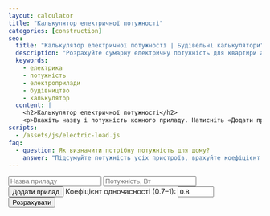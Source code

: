 ```yaml
---
layout: calculator
title: "Калькулятор електричної потужності"
categories: [construction]
seo:
  title: "Калькулятор електричної потужності | Будівельні калькулятори"
  description: "Розрахуйте сумарну електричну потужність для квартири або будинку."
  keywords:
    - електрика
    - потужність
    - електроприлади
    - будівництво
    - калькулятор
  content: |
    <h2>Калькулятор електричної потужності</h2>
    <p>Вкажіть назву і потужність кожного приладу. Натисніть «Додати прилад» для ще одного рядка. Кнопка «–» видаляє відповідний рядок. Вкажіть коефіцієнт одночасності та натисніть «Розрахувати».</p>
scripts:
  - /assets/js/electric-load.js
faq:
  - question: Як визначити потрібну потужність для дому?
    answer: "Підсумуйте потужність усіх пристроїв, врахуйте коефіцієнт одночасності (0.7–0.8)."
---
```


<form id="electric-load-form" autocomplete="off">
  <div id="electric-load-list">
    <div class="electric-load-row">
      <input type="text" class="electric-appliance" placeholder="Назва приладу" />
      <input type="number" class="electric-power" min="0" step="any" placeholder="Потужність, Вт" />
    </div>
  </div>
  <button type="button" id="add-appliance">Додати прилад</button>
  <label>
    Коефіцієнт одночасності (0.7–1):
    <input type="number" id="electric-simultaneous" min="0.5" max="1" step="0.01" value="0.8" required>
  </label>
  <button type="submit">Розрахувати</button>
</form>
<div id="electric-load-result" class="result"></div>

